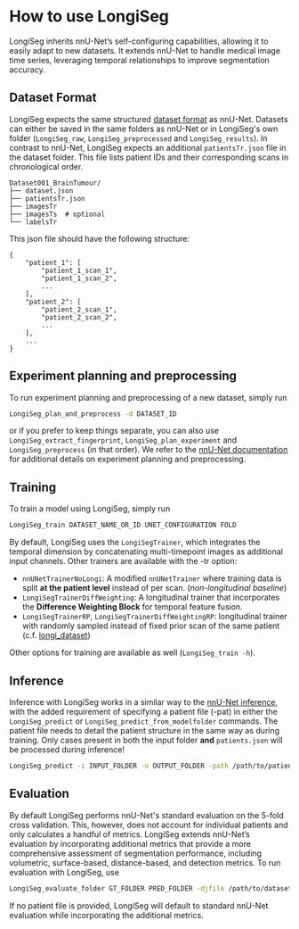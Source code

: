 # How to use LongiSeg
LongiSeg inherits nnU-Net’s self-configuring capabilities, allowing it to easily adapt to new datasets. It extends nnU-Net to handle medical image time series, leveraging temporal relationships to improve segmentation accuracy.

## Dataset Format
LongiSeg expects the same structured [dataset format](dataset_format.md) as nnU-Net. Datasets can either be saved in the same
folders as nnU-Net or in LongiSeg's own folder (`LongiSeg_raw`, `LongiSeg_preprocessed` and `LongiSeg_results`).
In contrast to nnU-Net, LongiSeg expects an additional `patientsTr.json` file in the dataset folder. This file lists patient IDs and their corresponding scans in chronological order.

    Dataset001_BrainTumour/
    ├── dataset.json
    ├── patientsTr.json
    ├── imagesTr
    ├── imagesTs  # optional
    └── labelsTr

This json file should have the following structure:

    {
        "patient_1": [
            "patient_1_scan_1",
            "patient_1_scan_2",
            ...
        ],
        "patient_2": [
            "patient_2_scan_1",
            "patient_2_scan_2",
            ...
        ],
        ...
    }

## Experiment planning and preprocessing
To run experiment planning and preprocessing of a new dataset, simply run
```bash
LongiSeg_plan_and_preprocess -d DATASET_ID
```
or if you prefer to keep things separate, you can also use `LongiSeg_extract_fingerprint`, `LongiSeg_plan_experiment` 
and `LongiSeg_preprocess` (in that order). We refer to the [nnU-Net documentation](how_to_use_nnunet.md#experiment-planning-and-preprocessing) for additional details on experiment planning and preprocessing.

## Training
To train a model using LongiSeg, simply run
```bash
LongiSeg_train DATASET_NAME_OR_ID UNET_CONFIGURATION FOLD
```

By default, LongiSeg uses the `LongiSegTrainer`, which integrates the temporal dimension by concatenating multi-timepoint images as additional input channels. Other trainers are available with the -tr option:

- `nnUNetTrainerNoLongi`: A modified `nnUNetTrainer` where training data is split **at the patient level** instead of per scan. (*non-longitudinal baseline*)
- `LongiSegTrainerDiffWeighting`: A longitudinal trainer that incorporates the **Difference Weighting Block** for temporal feature fusion.
- `LongiSegTrainerRP`, `LongiSegTrainerDiffWeightingRP`: longitudinal trainer with randomly sampled instead of fixed prior scan of the same patient (c.f. [longi_dataset](../longiseg/training/dataloading/longi_dataset.py#L149-L153))

Other options for training are available as well (`LongiSeg_train -h`).

## Inference
Inference with LongiSeg works in a similar way to the [nnU-Net inference](how_to_use_nnunet.md#run-inference), with the added requirement of specifying a patient file (-pat) in either the `LongiSeg_predict` or `LongiSeg_predict_from_modelfolder` commands. The patient file needs to detail the patient structure in the same way as during training. Only cases present in both the input folder **and** `patients.json` will be processed during inference!
```bash
LongiSeg_predict -i INPUT_FOLDER -o OUTPUT_FOLDER -path /path/to/patients.json -d DATASET_ID
```

## Evaluation
By default LongiSeg performs nnU-Net's standard evaluation on the 5-fold cross validation. This, however, does not account for individual patients and only calculates a handful of metrics. LongiSeg extends nnU-Net’s evaluation by incorporating additional metrics that provide a more comprehensive assessment of segmentation performance, including volumetric, surface-based, distance-based, and detection metrics.
To run evaluation with LongiSeg, use
```bash
LongiSeg_evaluate_folder GT_FOLDER PRED_FOLDER -djfile /path/to/dataset.json -pfile /path/to/plans.json -patfile /path/to/patients.json
```

If no patient file is provided, LongiSeg will default to standard nnU-Net evaluation while incorporating the additional metrics.